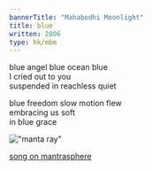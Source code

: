 ```yaml
---
bannerTitle: "Mahabodhi Moonlight" 
title: blue
written: 2006
type: hk/mbm
---
```


blue angel blue ocean blue  
I cried out to you  
suspended in reachless quiet
 
blue freedom slow motion flew  
embracing us soft  
in blue grace

!["manta ray"](/images/pilg1/mantaray.jpg "manta")

[song on mantrasphere](/mantrasphere/blue.html)
